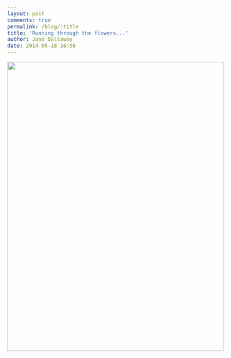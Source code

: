 ```yaml
---
layout: post
comments: true
permalink: /blog/:title
title: 'Running through the flowers...'
author: Jane Dallaway
date: 2014-05-18 16:56
---
```


<div><a href="//static.skitters.dallaway.com/tp_IMG_20140518_141533.jpg"><img src="//static.skitters.dallaway.com/tp_thumb_IMG_20140518_141533.jpg" width="500" height="667"/></a></div>


  
      

